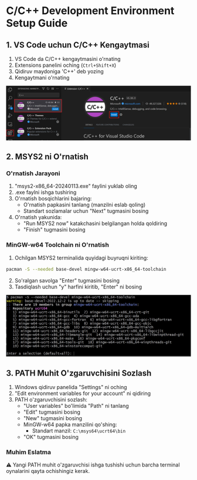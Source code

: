 # C/C++ Development Environment Setup Guide

## 1. VS Code uchun C/C++ Kengaytmasi

1. VS Code da C/C++ kengaytmasini o'rnating
2. Extensions panelini oching (`Ctrl+Shift+X`)
3. Qidiruv maydoniga 'C++' deb yozing
4. Kengaytmani o'rnating

![VS Code C/C++ kengaytmasi](cpp-extension.png)

## 2. MSYS2 ni O'rnatish

### O'rnatish Jarayoni

1. "msys2-x86_64-20240113.exe" faylini yuklab oling
2. .exe faylni ishga tushiring
3. O'rnatish bosqichlarini bajaring:
   - O'rnatish papkasini tanlang (manzilni eslab qoling)
   - Standart sozlamalar uchun "Next" tugmasini bosing
4. O'rnatish yakunida:
   - "Run MSYS2 now" katakchasini belgilangan holda qoldiring
   - "Finish" tugmasini bosing

### MinGW-w64 Toolchain ni O'rnatish

1. Ochilgan MSYS2 terminalida quyidagi buyruqni kiriting:
```bash
pacman -S --needed base-devel mingw-w64-ucrt-x86_64-toolchain
```
2. So'ralgan savolga "Enter" tugmasini bosing
3. Tasdiqlash uchun "y" harfini kiritib, "Enter" ni bosing

![MinGW-w64 Toolchain o'rnatish](cpp-install-MSYS2-toolchain.jpg)

## 3. PATH Muhit O'zgaruvchisini Sozlash

1. Windows qidiruv panelida "Settings" ni oching
2. "Edit environment variables for your account" ni qidiring
3. PATH o'zgaruvchisini sozlash:
   - "User variables" bo'limida "Path" ni tanlang
   - "Edit" tugmasini bosing
   - "New" tugmasini bosing
   - MinGW-w64 papka manzilini qo'shing:
     - Standart manzil: `C:\msys64\ucrt64\bin`
   - "OK" tugmasini bosing

### Muhim Eslatma

⚠️ Yangi PATH muhit o'zgaruvchisi ishga tushishi uchun barcha terminal oynalarini qayta ochishingiz kerak.
